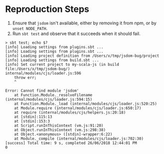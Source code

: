 Reproduction Steps
==================

1. Ensure that `jsdom` isn't available, either by removing it from npm, or by
   `unset NODE_PATH`.
2. Run `sbt test` and observe that it succeeds when it should fail.

```
> sbt test; echo $?
[info] Loading settings from plugins.sbt ...
[info] Loading settings from plugins.sbt ...
[info] Loading project definition from /Users/x/tmp/jsdom-bug/project
[info] Loading settings from build.sbt ...
[info] Set current project to my-scala-js (in build file:/Users/x/tmp/jsdom-bug/)
internal/modules/cjs/loader.js:596
    throw err;
    ^

Error: Cannot find module 'jsdom'
    at Function.Module._resolveFilename (internal/modules/cjs/loader.js:594:15)
    at Function.Module._load (internal/modules/cjs/loader.js:520:25)
    at Module.require (internal/modules/cjs/loader.js:650:17)
    at require (internal/modules/cjs/helpers.js:20:18)
    at [stdin]:115:13
    at [stdin]:153:3
    at Script.runInThisContext (vm.js:91:20)
    at Object.runInThisContext (vm.js:298:38)
    at Object.<anonymous> ([stdin]-wrapper:6:22)
    at Module._compile (internal/modules/cjs/loader.js:702:30)
[success] Total time: 9 s, completed 26/06/2018 12:44:01 PM
0
```
